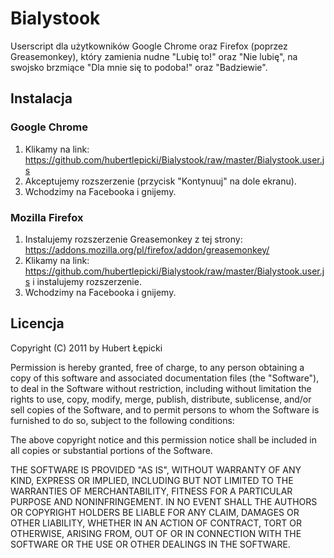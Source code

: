 # Bialystook

Userscript dla użytkowników Google Chrome oraz Firefox (poprzez Greasemonkey), który zamienia nudne "Lubię to!" oraz "Nie lubię", na swojsko brzmiące "Dla mnie się to podoba!" oraz "Badziewie".

## Instalacja

### Google Chrome

1. Klikamy na link: https://github.com/hubertlepicki/Bialystook/raw/master/Bialystook.user.js
2. Akceptujemy rozszerzenie (przycisk "Kontynuuj" na dole ekranu).
3. Wchodzimy na Facebooka i gnijemy.

### Mozilla Firefox

1. Instalujemy rozszerzenie Greasemonkey z tej strony: https://addons.mozilla.org/pl/firefox/addon/greasemonkey/
2. Klikamy na link: https://github.com/hubertlepicki/Bialystook/raw/master/Bialystook.user.js i instalujemy rozszerzenie.
3. Wchodzimy na Facebooka i gnijemy.

## Licencja

Copyright (C) 2011 by Hubert Łępicki

Permission is hereby granted, free of charge, to any person obtaining a copy
of this software and associated documentation files (the "Software"), to deal
in the Software without restriction, including without limitation the rights
to use, copy, modify, merge, publish, distribute, sublicense, and/or sell
copies of the Software, and to permit persons to whom the Software is
furnished to do so, subject to the following conditions:

The above copyright notice and this permission notice shall be included in
all copies or substantial portions of the Software.

THE SOFTWARE IS PROVIDED "AS IS", WITHOUT WARRANTY OF ANY KIND, EXPRESS OR
IMPLIED, INCLUDING BUT NOT LIMITED TO THE WARRANTIES OF MERCHANTABILITY,
FITNESS FOR A PARTICULAR PURPOSE AND NONINFRINGEMENT. IN NO EVENT SHALL THE
AUTHORS OR COPYRIGHT HOLDERS BE LIABLE FOR ANY CLAIM, DAMAGES OR OTHER
LIABILITY, WHETHER IN AN ACTION OF CONTRACT, TORT OR OTHERWISE, ARISING FROM,
OUT OF OR IN CONNECTION WITH THE SOFTWARE OR THE USE OR OTHER DEALINGS IN
THE SOFTWARE.

